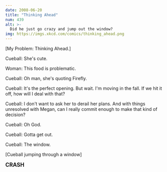 ```yaml
---
date: 2008-06-20
title: "Thinking Ahead"
num: 439
alt: >-
  Did he just go crazy and jump out the window?
img: https://imgs.xkcd.com/comics/thinking_ahead.png
---
```

[My Problem: Thinking Ahead.]

Cueball: She's cute.

Woman: This food is problematic.

Cueball: Oh man, she's quoting Firefly.

Cueball: It's the perfect opening. But wait. I'm moving in the fall. If we hit it off, how will I deal with that?

Cueball: I don't want to ask her to derail her plans. And with things unresolved with Megan, can I really commit enough to make that kind of decision?

Cueball: Oh God.

Cueball: Gotta get out.

Cueball: The window.

[Cueball jumping through a window]

**<big>CRASH</big>**